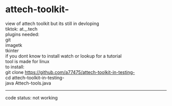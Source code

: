 # attech-toolkit-
view of attech toolkit but its still in devloping                                                                       
tiktok: at._.tech                                     
plugins needed:                                                 
git                                                 
imagetk                                          
tkinter                                                  
if you dont know to install watch or lookup for a tutorial                                          
tool is made for linux                                                            
to install:                                                          
git clone https://github.com/a77475/attech-toolkit-in-testing-                   
cd attech-toolkit-in-testing-                                                                                
java Attech-tools.java                                                       
__________________________________________
code status: not working

